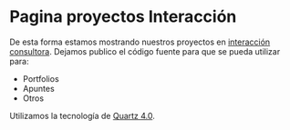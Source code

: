 # Pagina proyectos Interacción

De esta forma estamos mostrando nuestros proyectos en [interacción consultora](https://www.interaccionconsultora.com/). Dejamos publico el código fuente para que se pueda utilizar para:
* Portfolios
* Apuntes
* Otros

Utilizamos la tecnología de [Quartz 4.0](https://quartz.jzhao.xyz/).

